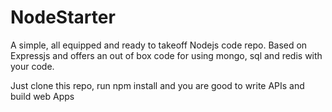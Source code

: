 # NodeStarter
A simple, all equipped and ready to takeoff Nodejs code repo. Based on Expressjs and offers an out of box code for using mongo, sql and redis with your code. 

Just clone this repo, run npm install and you are good to write APIs and build web Apps

